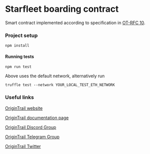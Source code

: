 # Starfleet boarding contract


Smart contract implemented according to specification in [OT-RFC 10](https://github.com/OriginTrail/OT-RFC-repository/projects/1).

### Project setup

``` 
npm install
```

#### Running tests

``` 
npm run test
```

Above uses the default network, alternatively run

``` 
truffle test --network YOUR_LOCAL_TEST_ETH_NETWORK
```


### Useful links


[OriginTrail website](https://origintrail.io)

[OriginTrail documentation page](http://docs.origintrail.io)

[OriginTrail Discord Group](https://discordapp.com/invite/FCgYk2S)

[OriginTrail Telegram Group](https://t.me/origintrail)

[OriginTrail Twitter](https://twitter.com/origin_trail)